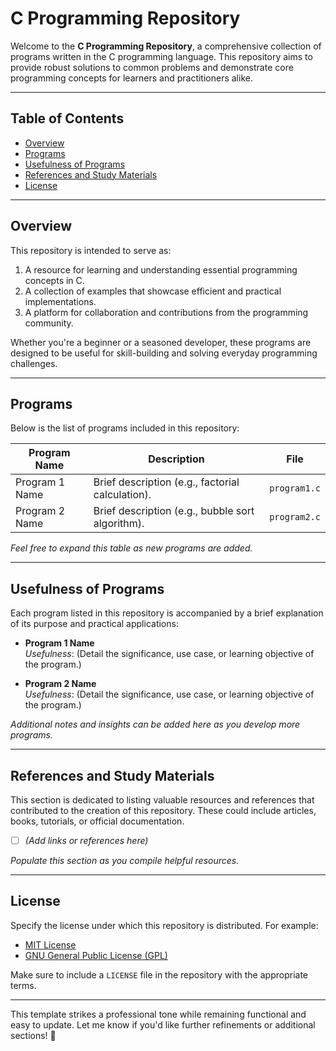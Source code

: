 # C Programming Repository

Welcome to the **C Programming Repository**, a comprehensive collection of programs written in the C programming language. This repository aims to provide robust solutions to common problems and demonstrate core programming concepts for learners and practitioners alike.

---

## Table of Contents
- [Overview](#overview)
- [Programs](#programs)
- [Usefulness of Programs](#usefulness-of-programs)
- [References and Study Materials](#references-and-study-materials)
- [License](#license)

---

## Overview

This repository is intended to serve as:
1. A resource for learning and understanding essential programming concepts in C.
2. A collection of examples that showcase efficient and practical implementations.
3. A platform for collaboration and contributions from the programming community.

Whether you're a beginner or a seasoned developer, these programs are designed to be useful for skill-building and solving everyday programming challenges.

---

## Programs

Below is the list of programs included in this repository:

| **Program Name**        | **Description**                     | **File**        |
|--------------------------|-------------------------------------|-----------------|
| Program 1 Name          | Brief description (e.g., factorial calculation). | `program1.c`    |
| Program 2 Name          | Brief description (e.g., bubble sort algorithm). | `program2.c`    |

*Feel free to expand this table as new programs are added.*

---

## Usefulness of Programs

Each program listed in this repository is accompanied by a brief explanation of its purpose and practical applications:

- **Program 1 Name**  
  *Usefulness*: (Detail the significance, use case, or learning objective of the program.)

- **Program 2 Name**  
  *Usefulness*: (Detail the significance, use case, or learning objective of the program.)

*Additional notes and insights can be added here as you develop more programs.*

---

## References and Study Materials

This section is dedicated to listing valuable resources and references that contributed to the creation of this repository. These could include articles, books, tutorials, or official documentation.

- [ ] *(Add links or references here)*

*Populate this section as you compile helpful resources.*

---

## License

Specify the license under which this repository is distributed. For example:
- [MIT License](https://opensource.org/licenses/MIT)
- [GNU General Public License (GPL)](https://www.gnu.org/licenses/gpl-3.0.en.html)

Make sure to include a `LICENSE` file in the repository with the appropriate terms.

---

This template strikes a professional tone while remaining functional and easy to update. Let me know if you'd like further refinements or additional sections! 🚀
